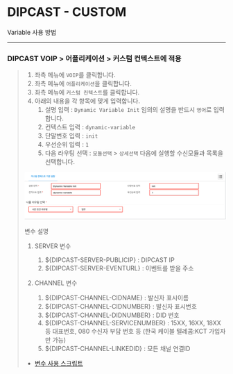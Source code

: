# DIPCAST - CUSTOM

Variable 사용 방법
***

### DIPCAST VOIP > 어플리케이션 > 커스텀 컨텍스트에 적용
>
> 1. 좌측 메뉴에 ```VOIP```를 클릭합니다.
> 1. 좌측 메뉴에 ```어플리케이션```을 클릭합니다.
> 1. 좌측 메뉴에 ```커스텀 컨텍스트```를 클릭합니다.
> 1. 아래의 내용을 각 항목에 맞게 입력합니다.
>       1. 설명 입력 : ```Dynamic Variable Init``` 임의의 설명을 반드시 ```영어```로 입력합니다.
>       1. 컨텍스트 입력 : ```dynamic-variable```
>       1. 단말번호 입력 : ```init```
>       1. 우선순위 입력 : ```1```
>       1. 다음 라우팅 선택 : ```모듈선택``` >  ```상세선택``` 다음에 실행할 수신모듈과 목록을 선택합니다. 
> <img src="resources/images/dcce-custom-variable.png">
>
> 변수 설명
> 1. SERVER 변수
>       1. ${DIPCAST-SERVER-PUBLICIP} : DIPCAST IP
>       1. ${DIPCAST-SERVER-EVENTURL} : 이벤트를 받을 주소
>
> 1. CHANNEL 변수
>       1. ${DIPCAST-CHANNEL-CIDNAME} : 발신자 표시이름
>       1. ${DIPCAST-CHANNEL-CIDNUMBER} : 발신자 표시번호
>       1. ${DIPCAST-CHANNEL-DIDNUMBER} : DID 번호
>       1. ${DIPCAST-CHANNEL-SERVICENUMBER} : 15XX, 16XX, 18XX 등 대표번호, 080 수신자 부담 번호 등 (한국 케이블 텔레콤:KCT 가입자만 가능)
>       1. ${DIPCAST-CHANNEL-LINKEDID} : 모든 채널 연결ID
>
>
> * [변수 사용 스크립트](resources/templates/extensions__61-1-dynamic-variable.conf)
